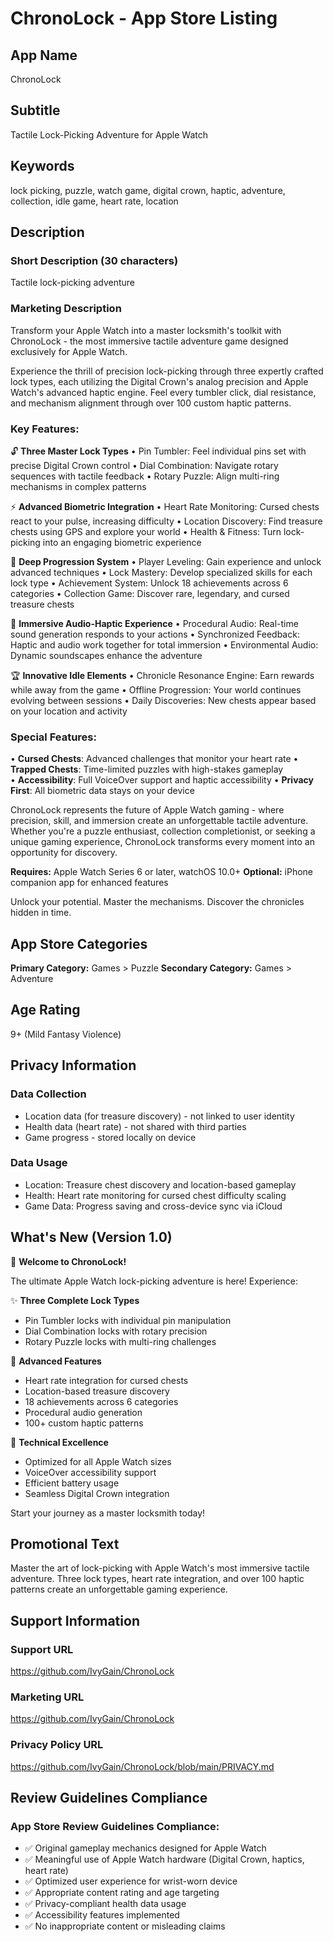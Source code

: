 # ChronoLock - App Store Listing

## App Name
ChronoLock

## Subtitle
Tactile Lock-Picking Adventure for Apple Watch

## Keywords
lock picking, puzzle, watch game, digital crown, haptic, adventure, collection, idle game, heart rate, location

## Description

### Short Description (30 characters)
Tactile lock-picking adventure

### Marketing Description
Transform your Apple Watch into a master locksmith's toolkit with ChronoLock - the most immersive tactile adventure game designed exclusively for Apple Watch.

Experience the thrill of precision lock-picking through three expertly crafted lock types, each utilizing the Digital Crown's analog precision and Apple Watch's advanced haptic engine. Feel every tumbler click, dial resistance, and mechanism alignment through over 100 custom haptic patterns.

### Key Features:

🔓 **Three Master Lock Types**
• Pin Tumbler: Feel individual pins set with precise Digital Crown control
• Dial Combination: Navigate rotary sequences with tactile feedback
• Rotary Puzzle: Align multi-ring mechanisms in complex patterns

⚡ **Advanced Biometric Integration**
• Heart Rate Monitoring: Cursed chests react to your pulse, increasing difficulty
• Location Discovery: Find treasure chests using GPS and explore your world
• Health & Fitness: Turn lock-picking into an engaging biometric experience

🎯 **Deep Progression System**
• Player Leveling: Gain experience and unlock advanced techniques
• Lock Mastery: Develop specialized skills for each lock type
• Achievement System: Unlock 18 achievements across 6 categories
• Collection Game: Discover rare, legendary, and cursed treasure chests

🎵 **Immersive Audio-Haptic Experience**
• Procedural Audio: Real-time sound generation responds to your actions
• Synchronized Feedback: Haptic and audio work together for total immersion
• Environmental Audio: Dynamic soundscapes enhance the adventure

🏆 **Innovative Idle Elements**
• Chronicle Resonance Engine: Earn rewards while away from the game
• Offline Progression: Your world continues evolving between sessions
• Daily Discoveries: New chests appear based on your location and activity

### Special Features:
• **Cursed Chests**: Advanced challenges that monitor your heart rate
• **Trapped Chests**: Time-limited puzzles with high-stakes gameplay  
• **Accessibility**: Full VoiceOver support and haptic accessibility
• **Privacy First**: All biometric data stays on your device

ChronoLock represents the future of Apple Watch gaming - where precision, skill, and immersion create an unforgettable tactile adventure. Whether you're a puzzle enthusiast, collection completionist, or seeking a unique gaming experience, ChronoLock transforms every moment into an opportunity for discovery.

**Requires:** Apple Watch Series 6 or later, watchOS 10.0+
**Optional:** iPhone companion app for enhanced features

Unlock your potential. Master the mechanisms. Discover the chronicles hidden in time.

## App Store Categories

**Primary Category:** Games > Puzzle
**Secondary Category:** Games > Adventure

## Age Rating
9+ (Mild Fantasy Violence)

## Privacy Information

### Data Collection
- Location data (for treasure discovery) - not linked to user identity
- Health data (heart rate) - not shared with third parties
- Game progress - stored locally on device

### Data Usage
- Location: Treasure chest discovery and location-based gameplay
- Health: Heart rate monitoring for cursed chest difficulty scaling
- Game Data: Progress saving and cross-device sync via iCloud

## What's New (Version 1.0)

🎉 **Welcome to ChronoLock!**

The ultimate Apple Watch lock-picking adventure is here! Experience:

✨ **Three Complete Lock Types**
- Pin Tumbler locks with individual pin manipulation
- Dial Combination locks with rotary precision
- Rotary Puzzle locks with multi-ring challenges

🎯 **Advanced Features**
- Heart rate integration for cursed chests
- Location-based treasure discovery  
- 18 achievements across 6 categories
- Procedural audio generation
- 100+ custom haptic patterns

🔧 **Technical Excellence**
- Optimized for all Apple Watch sizes
- VoiceOver accessibility support
- Efficient battery usage
- Seamless Digital Crown integration

Start your journey as a master locksmith today!

## Promotional Text
Master the art of lock-picking with Apple Watch's most immersive tactile adventure. Three lock types, heart rate integration, and over 100 haptic patterns create an unforgettable gaming experience.

## Support Information

### Support URL
https://github.com/IvyGain/ChronoLock

### Marketing URL  
https://github.com/IvyGain/ChronoLock

### Privacy Policy URL
https://github.com/IvyGain/ChronoLock/blob/main/PRIVACY.md

## Review Guidelines Compliance

### App Store Review Guidelines Compliance:
- ✅ Original gameplay mechanics designed for Apple Watch
- ✅ Meaningful use of Apple Watch hardware (Digital Crown, haptics, heart rate)
- ✅ Optimized user experience for wrist-worn device
- ✅ Appropriate content rating and age targeting
- ✅ Privacy-compliant health data usage
- ✅ Accessibility features implemented
- ✅ No inappropriate content or misleading claims